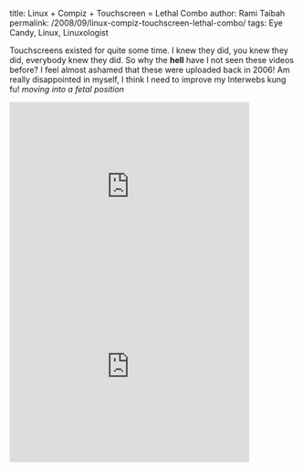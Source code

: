 title: Linux + Compiz + Touchscreen = Lethal Combo
author: Rami Taibah 
permalink: /2008/09/linux-compiz-touchscreen-lethal-combo/
tags: Eye Candy, Linux, Linuxologist

Touchscreens existed for quite some time. I knew they did, you knew they did, everybody knew they did. So why the **hell** have I not seen these videos before? I feel almost ashamed that these were uploaded back in 2006! Am really disappointed in myself, I think I need to improve my Interwebs kung fu! _moving into a fetal position_

<iframe width="420" height="315" src="https://www.youtube-nocookie.com/embed/dQkSObRtw0o?rel=0&amp;controls=0&amp;showinfo=0" frameborder="0" allowfullscreen></iframe>

<iframe width="420" height="315" src="https://www.youtube-nocookie.com/embed/Yx9FgLr9oTk?rel=0&amp;controls=0&amp;showinfo=0" frameborder="0" allowfullscreen></iframe>
